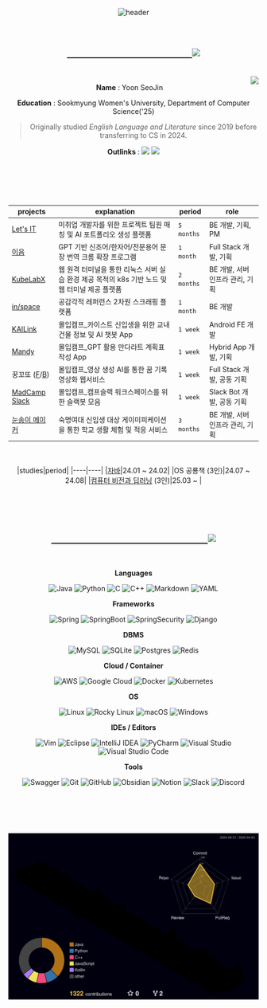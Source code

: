 <div align="center">

![header](https://capsule-render.vercel.app/api?type=waving&color=0:7F7FD5,50:86A8E7,100:91EAE4&customColorList=&height=300&section=header&text=🐬&fontSize=90)
</div>
<br>

<h2 align="center">
  
  <a href="https://git.io/typing-svg">
    &emsp;&emsp;&emsp;&emsp;&emsp;&emsp;&emsp;&emsp;&emsp;&emsp;&emsp;&emsp;<img src="https://readme-typing-svg.demolab.com?font=Pacifico&pause=1000&color=8DCCF7&random=false&width=435&lines=%F0%9F%90%AC+Who+am+I%3F">
  </a>
</h2>

<br>
<img align='right' src="http://mazassumnida.wtf/api/v2/generate_badge?boj=yoon0509"> 
<div align="center">

**Name** : Yoon SeoJin

**Education** : Sookmyung Women's University, Department of Computer Science('25)
>Originally studied *English Language and Literature* since 2019 before transferring to CS in 2024.

**Outlinks** : <a href="https://www.notion.so/yoon0509"><img src="https://img.shields.io/badge/Notion-%23000000.svg?style=plastic&logo=notion&logoColor=white"/></a> <a href="https://velog.io/@y00nsj"><img src="https://img.shields.io/badge/velog-20C997.svg?style=plastic&logo=velog&logoColor=white"/></a>
<br>
<br>
<br>
<br>
<br>
<br>


|projects|explanation|period|role|
|----|----|----|----|
|[Let's IT](https://github.com/LetsIT-BE)|미취업 개발자를 위한 프로젝트 팀원 매칭 및 AI 포트폴리오 생성 플랫폼|`5 months`|BE 개발, 기획, PM|
|[이음](https://github.com/Y00NSJ/AIF24-2)|GPT 기반 신조어/한자어/전문용어 문장 번역 크롬 확장 프로그램|`1 month`|Full Stack 개발, 기획|
|[KubeLabX](https://github.com/KubeLabX)|웹 원격 터미널을 통한 리눅스 서버 실습 환경 제공 목적의 k8s 기반 노드 및 웹 터미널 제공 플랫폼|`2 months`|BE 개발, 서버 인프라 관리, 기획|
|[in/space](https://github.com/2024-2-SOLUX-in-space/inspace-backend)|공감각적 레퍼런스 2차원 스크래핑 플랫폼|`1 month`|BE 개발|
|[KAILink](https://github.com/jmnew03/KAILink)|몰입캠프_카이스트 신입생을 위한 교내 건물 정보 및 AI 챗봇 App|`1 week`|Android FE 개발|
|[Mandy](https://github.com/Y00NSJ/Mandy_FE_expo)|몰입캠프_GPT 활용 만다라트 계획표 작성 App|`1 week`|Hybrid App 개발, 기획|
|꿍꼬또 ([F](https://github.com/Y00NSJ/kkd-FE "레포지토리 바로가기")/[B](https://github.com/Y00NSJ/kkd-BE))|몰입캠프_영상 생성 AI를 통한 꿈 기록 영상화 웹서비스|`1 week`|Full Stack 개발, 공동 기획|
|[MadCamp Slack](https://github.com/KangGunn/Madcamp_Week4)|몰입캠프_캠프슬랙 워크스페이스를 위한 슬랙봇 모음|`1 week`|Slack Bot 개발, 공동 기획|
|[눈송이 메이커](https://github.com/SnowFlakeMaker)|숙명여대 신입생 대상 게이미피케이션을 통한 학교 생활 체험 및 적응 서비스 |`3 months`|BE 개발, 서버 인프라 관리, 기획|


<br><br>
|studies|period|
|----|----|
|[자바](https://github.com/Y00NSJ/2023-2.Java)|24.01 ~ 24.02|
|OS 공룡책 (3인)|24.07 ~ 24.08|
|[컴퓨터 비전과 딥러닝](https://github.com/Y00NSJ/CV-DL) (3인)|25.03 ~ |

<br><br><br>

<h2 align="center">
  
  <a href="https://git.io/typing-svg">
&emsp;&emsp;&emsp;&emsp;&emsp;&emsp;&emsp;&emsp;&emsp;&emsp;&emsp;&emsp;&emsp;&emsp;&emsp;<img src="https://readme-typing-svg.demolab.com?font=Pacifico&pause=1000&color=8DCCF7&random=false&width=435&lines=%F0%9F%92%BB+Skills">
  </a>
</h2>
<br>

**Languages**

  ![Java](https://img.shields.io/badge/java-%23ED8B00.svg?style=plastic&logo=openjdk&logoColor=white) ![Python](https://img.shields.io/badge/python-3670A0?style=plastic&logo=python&logoColor=ffdd54) ![C](https://img.shields.io/badge/c-%2300599C.svg?style=plastic&logo=c&logoColor=white) ![C++](https://img.shields.io/badge/c++-%2300599C.svg?style=plastic&logo=c%2B%2B&logoColor=white) ![Markdown](https://img.shields.io/badge/markdown-%23000000.svg?style=plastic&logo=markdown&logoColor=white) ![YAML](https://img.shields.io/badge/yaml-%23ffffff.svg?style=plastic&logo=yaml&logoColor=151515)

**Frameworks**

  ![Spring](https://img.shields.io/badge/spring-%236DB33F.svg?style=plastic&logo=spring&logoColor=white) ![SpringBoot](https://img.shields.io/badge/springboot-6DB33F?style=plastic&logo=springboot&logoColor=white) ![SpringSecurity](https://img.shields.io/badge/springsecurity-6DB33F?style=plastic&logo=springsecurity&logoColor=white) ![Django](https://img.shields.io/badge/django-%23092E20.svg?style=plastic&logo=django&logoColor=white)

**DBMS**

  ![MySQL](https://img.shields.io/badge/mysql-4479A1.svg?style=plastic&logo=mysql&logoColor=white) ![SQLite](https://img.shields.io/badge/sqlite-%2307405e.svg?style=plastic&logo=sqlite&logoColor=white) ![Postgres](https://img.shields.io/badge/postgres-%23316192.svg?style=plastic&logo=postgresql&logoColor=white) ![Redis](https://img.shields.io/badge/redis-%23DD0031.svg?style=plastic&logo=redis&logoColor=white)

**Cloud / Container**

  ![AWS](https://img.shields.io/badge/AWS-%23FF9900.svg?style=plastic&logo=amazon-aws&logoColor=white) ![Google Cloud](https://img.shields.io/badge/GoogleCloud-%234285F4.svg?style=plastic&logo=google-cloud&logoColor=white) ![Docker](https://img.shields.io/badge/docker-%230db7ed.svg?style=plastic&logo=docker&logoColor=white) ![Kubernetes](https://img.shields.io/badge/kubernetes-%23326ce5.svg?style=plastic&logo=kubernetes&logoColor=white)


**OS**

  ![Linux](https://img.shields.io/badge/Linux-FCC624?style=plastic&logo=linux&logoColor=black) ![Rocky Linux](https://img.shields.io/badge/-Rocky%20Linux-%2310B981?style=plastic&logo=rockylinux&logoColor=white) ![macOS](https://img.shields.io/badge/mac%20os-000000?style=plastic&logo=macos&logoColor=F0F0F0) ![Windows](https://img.shields.io/badge/Windows-0078D6?style=plastic&logo=windows&logoColor=white)


**IDEs / Editors**

  ![Vim](https://img.shields.io/badge/VIM-%2311AB00.svg?style=plastic&logo=vim&logoColor=white) ![Eclipse](https://img.shields.io/badge/Eclipse-FE7A16.svg?style=plastic&logo=Eclipse&logoColor=white) ![IntelliJ IDEA](https://img.shields.io/badge/IntelliJIDEA-000000.svg?style=plastic&logo=intellij-idea&logoColor=white) ![PyCharm](https://img.shields.io/badge/pycharm-143?style=plastic&logo=pycharm&logoColor=black&color=black&labelColor=green) ![Visual Studio](https://img.shields.io/badge/Visual%20Studio-5C2D91.svg?style=plastic&logo=visual-studio&logoColor=white) ![Visual Studio Code](https://img.shields.io/badge/Visual%20Studio%20Code-0078d7.svg?style=plastic&logo=visual-studio-code&logoColor=white)


**Tools**

  ![Swagger](https://img.shields.io/badge/-Swagger-%23Clojure?style=plastic&logo=swagger&logoColor=white) ![Git](https://img.shields.io/badge/git-%23F05033.svg?style=plastic&logo=git&logoColor=white) ![GitHub](https://img.shields.io/badge/github-%23121011.svg?style=plastic&logo=github&logoColor=white)
  ![Obsidian](https://img.shields.io/badge/Obsidian-%23483699.svg?style=plastic&logo=obsidian&logoColor=white) ![Notion](https://img.shields.io/badge/Notion-%23000000.svg?style=plastic&logo=notion&logoColor=white)  ![Slack](https://img.shields.io/badge/Slack-4A154B?style=plastic&logo=slack&logoColor=white) ![Discord](https://img.shields.io/badge/Discord-%235865F2.svg?style=plastic&logo=discord&logoColor=white) 
</div>

<br>
<br>
<br>
<h2></h2>

![](./profile-3d-contrib/profile-night-rainbow.svg)

<!-- badges -->


<!-- links -->



<!--
**Y00NSJ/Y00NSJ** is a ✨ _special_ ✨ repository because its `README.md` (this file) appears on your GitHub profile.

Here are some ideas to get you started:

- 🔭 I’m currently working on ...
- 🌱 I’m currently learning ...
- 👯 I’m looking to collaborate on ...
- 🤔 I’m looking for help with ...
- 💬 Ask me about ...
- 📫 How to reach me: ...
- 😄 Pronouns: ...
- ⚡ Fun fact: ...
-->
